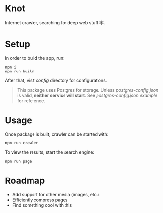 # Knot

Internet crawler, searching for deep web stuff 🕸️.

# Setup

In order to build the app, run:
```
npm i
npm run build
```
After that, visit _config_ directory for configurations.  
> This package uses Postgres for storage. Unless _postgres-config.json_ is valid, **neither service will start**. See _postgres-config.json.example_ for reference.

# Usage

Once package is built, crawler can be started with:
```
npm run crawler
```
To view the results, start the search engine:
```
npm run page
```

# Roadmap

- Add support for other media (images, etc.)
- Efficiently compress pages
- Find something cool with this